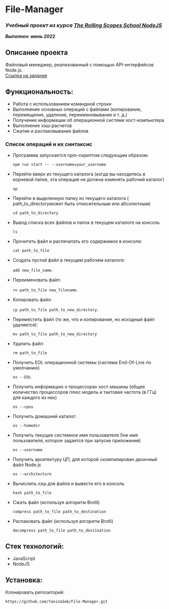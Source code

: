 # File-Manager

### ***Учебный проект из курса [The Rolling Scopes School  NodeJS](https://rs.school/nodejs/)***  
***Выполнен:  июнь 2022***  

## Описание проекта
Файловый менеджер, реализованный с помощью API-интерфейсов Node.js.   
[Ссылка на задание](https://github.com/AlreadyBored/nodejs-assignments/blob/main/assignments/file-manager/assignment.md)

## Функциональность:
- Работа с использованием командной строки
- Выполнение основных операций с файлами (копирование, перемещение, удаление, переименовывание и т. д.)
- Получение информации об операционной системе хост-компьютера
- Выполнение хэш-расчетов
- Сжатие и распаковывание файлов

### Список операций и их синтаксис ###   

- Программа запускается npm-скриптом следующим образом:   

  ```npm run start -- --username=your_username```   
  
- Перейти вверх из текущего каталога (когда вы находитесь в корневой папке, эта операция не должна изменять рабочий каталог)   

  ```up```   

- Перейти в выделенную папку из текущего каталога ( path_to_directoryможет быть относительным или абсолютным)   

  ```cd path_to_directory```   

- Вывод списка всех файлов и папок в текущем каталоге на консоль   

  ```ls```   

- Прочитать файл и распечатать его содержимое в консоли:   

  ```cat path_to_file```   

- Создать пустой файл в текущем рабочем каталоге:   

  ```add new_file_name```.  

- Переименовать файл:   

  ```rn path_to_file new_filename```.  

- Копировать файл:   

  ```cp path_to_file path_to_new_directory```.  

- Переместить файл (то же, что и копирование, но исходный файл удаляется):   

  ```mv path_to_file path_to_new_directory```   

- Удалить файл:   

  ```rm path_to_file```   

- Получить EOL операционной системы (система End-Of-Line по умолчанию)   

  ```os --EOL```   

- Получить информацию о процессорах хост-машины (общее количество процессоров плюс модель и тактовая частота (в ГГц) для каждого из них)   

  ```os --cpus```   

- Получить домашний каталог:   

  ```os --homedir```   

- Получить текущее системное имя пользователя (!не имя пользователя, которое задается при запуске приложения)   

  ```os --username```   

- Получить архитектуру ЦП, для которой скомпилирован двоичный файл Node.js   

  ```os --architecture```   

- Вычислить хэш для файла и вывести его в консоль   

  ```hash path_to_file```   

- Сжать файл (используя алгоритм Brotli)   

  ```compress path_to_file path_to_destination```

- Распаковать файл (используя алгоритм Brotli)   

  ```decompress path_to_file path_to_destination```
  

## Стек технологий:
- JavaScript
- NodeJS

## Установка:
Клонировать репозиторий:

    https://github.com/YaninaSeb/File-Manager.git
